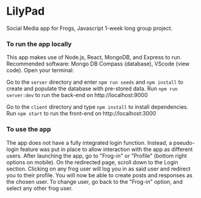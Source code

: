 # LilyPad
Social Media app for Frogs, Javascript 1-week long group project.

### To run the app locally
This app makes use of Node.js, React, MongoDB, and Express to run. Recommended software: Mongo DB Compass (database), VScode (view code). Open your terminal:

Go to the ```server``` directory and enter ```npm run seeds``` and ```npm install``` to create and populate the database with pre-stored data.
Run ```npm run server:dev``` to run the back-end on http://localhost:9000

Go to the ```client``` directory and type ```npm install``` to install dependencies.
Run ```npm start``` to run the front-end on http://localhost:3000

### To use the app
The app does not have a fully integrated login function. Instead, a pseudo-login feature was put in place to allow interaction with the app as different users.
After launching the app, go to "Frog-in" or "Profile" (bottom right options on mobile). On the redirected page, scroll down to the Login section. Clicking on any frog user will log you in as said user and redirect you to their profile. You will now be able to create posts and responses as the chosen user.
To change user, go back to the "Frog-in" option, and select any other frog user.
